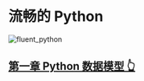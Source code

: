 # 流畅的 Python

![fluent_python](https://github.com/Decalogue/PythonMindmap/blob/master/img/fluent_python/0.png "fluent_python")

## [第一章 Python 数据模型 👆](https://github.com/Decalogue/PythonMindmap/blob/master/fluent_python/fluent_python_1.md)

